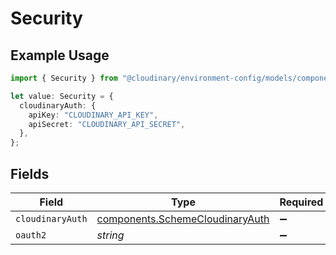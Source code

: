 # Security

## Example Usage

```typescript
import { Security } from "@cloudinary/environment-config/models/components";

let value: Security = {
  cloudinaryAuth: {
    apiKey: "CLOUDINARY_API_KEY",
    apiSecret: "CLOUDINARY_API_SECRET",
  },
};
```

## Fields

| Field                                                                              | Type                                                                               | Required                                                                           | Description                                                                        |
| ---------------------------------------------------------------------------------- | ---------------------------------------------------------------------------------- | ---------------------------------------------------------------------------------- | ---------------------------------------------------------------------------------- |
| `cloudinaryAuth`                                                                   | [components.SchemeCloudinaryAuth](../../models/components/schemecloudinaryauth.md) | :heavy_minus_sign:                                                                 | N/A                                                                                |
| `oauth2`                                                                           | *string*                                                                           | :heavy_minus_sign:                                                                 | N/A                                                                                |